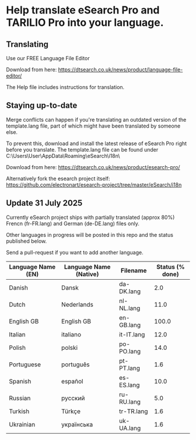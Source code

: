 # Help translate eSearch Pro and TARILIO Pro into your language.

## Translating

Use our FREE Language File Editor

Download from here: https://dtsearch.co.uk/news/product/language-file-editor/

The Help file includes instructions for translation. 


## Staying up-to-date

Merge conflicts can happen if you're translating an outdated version of the template.lang file, part of which might have been translated by someone else. 

To prevent this, download and install the latest release of eSearch Pro right before you translate. The template.lang file can be found under C:\Users\User\AppData\Roaming\eSearch\i18n\

Download from here: https://dtsearch.co.uk/news/product/esearch-pro/

Alternatively fork the esearch project itself: https://github.com/electronart/esearch-project/tree/master/eSearch/i18n

## Update 31 July 2025

Currently eSearch project ships with partially translated (approx 80%)  Frencn (fr-FR.lang) and German (de-DE.lang) files only.

Other languages in progress will be posted in this repo and the status published below.

Send a pull-request if you want to add another language.


| Language Name (EN) | Language Name (Native) | Filename | Status (% done) |
| ------------- | ------------- | ------------- | ------------- |
| Danish | Dansk | da-DK.lang | 2.0 |
| Dutch  | Nederlands | nl-NL.lang | 11.0 |
| English GB | English GB | en-GB.lang | 100.0 |
| Italian | italiano | it-IT.lang | 12.0 |
| Polish | polski | po-PO.lang | 14.0 |
| Portuguese | português | pt-PT.lang | 1.6 |
| Spanish | español | es-ES.lang | 10.0 |
| Russian | русский | ru-RU.lang | 5.0 |
| Turkish | Türkçe | tr-TR.lang | 1.6 |
| Ukrainian | українська | uk-UA.lang | 1.6 |


